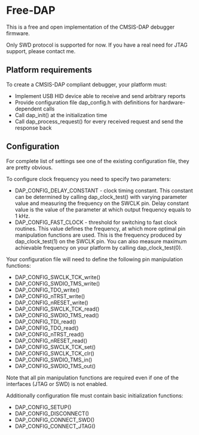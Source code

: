# Free-DAP

This is a free and open implementation of the CMSIS-DAP debugger firmware.

Only SWD protocol is supported for now. If you have a real need for JTAG support,
please contact me.

## Platform requirements

To create a CMSIS-DAP compliant debugger, your platform must:
 * Implement USB HID device able to receive and send arbitrary reports
 * Provide configuration file dap_config.h with definitions for hardware-dependent calls
 * Call dap_init() at the initialization time
 * Call dap_process_request() for every received request and send the response back

## Configuration

For complete list of settings see one of the existing configuration file, they are
pretty obvious.

To configure clock frequency you need to specify two parameters:
  * DAP_CONFIG_DELAY_CONSTANT - clock timing constant. This constant can be determined
    by calling dap_clock_test() with varying parameter value and measuring the frequency
    on the SWCLK pin. Delay constant value is the value of the parameter at which 
    output frequency equals to 1 kHz.
  * DAP_CONFIG_FAST_CLOCK - threshold for switching to fast clock routines. This value
    defines the frequency, at which more optimal pin manipulation functions are used.
    This is the frequency produced by dap_clock_test(1) on the SWCLK pin.
    You can also measure maximum achievable frequency on your platform by calling dap_clock_test(0).

Your configuration file will need to define the following pin manipulation functions:

 * DAP_CONFIG_SWCLK_TCK_write()
 * DAP_CONFIG_SWDIO_TMS_write()
 * DAP_CONFIG_TDO_write()
 * DAP_CONFIG_nTRST_write()
 * DAP_CONFIG_nRESET_write()
 * DAP_CONFIG_SWCLK_TCK_read()
 * DAP_CONFIG_SWDIO_TMS_read()
 * DAP_CONFIG_TDI_read()
 * DAP_CONFIG_TDO_read()
 * DAP_CONFIG_nTRST_read()
 * DAP_CONFIG_nRESET_read()
 * DAP_CONFIG_SWCLK_TCK_set()
 * DAP_CONFIG_SWCLK_TCK_clr()
 * DAP_CONFIG_SWDIO_TMS_in()
 * DAP_CONFIG_SWDIO_TMS_out()

Note that all pin manipulation functions are required even if one of the interfaces (JTAG or SWD) is not enabled.

Additionally configuration file must contain basic initialization functions:

 * DAP_CONFIG_SETUP()
 * DAP_CONFIG_DISCONNECT()
 * DAP_CONFIG_CONNECT_SWD()
 * DAP_CONFIG_CONNECT_JTAG()


